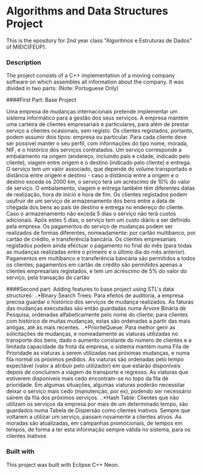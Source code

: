 # Algorithms and Data Structures Project
This is the epository for 2nd year class "Algoritmos e Estruturas de Dados"  of MIEIC(FEUP).

### Description
The project consists of a C++ implementation of a
moving company software on which assembles all information about the company. It was divided in two parts:
(Note: Portuguese Only)

####First Part: Base Project

Uma empresa de mudanças internacionais pretende implementar um sistema informático para a gestão dos seus
serviços. A empresa mantém uma carteira de clientes empresariais e particulares, para além de prestar serviço a
clientes ocasionais, sem registo. Os clientes registados, portanto, podem assumir dois tipos: empresa ou particular.
Para cada cliente deve ser possível manter o seu perfil, com informações do tipo nome, morada, NIF, e o histórico
dos serviços contratados.
Um serviço corresponde a embalamento na origem (endereço, incluindo país e cidade, indicado pelo cliente),
viagem entre origem e o destino (indicado pelo cliente) e entrega. O serviço tem um valor associado, que depende
do volume transportado e distância entre origem e destino - caso a distância entre a origem e o destino exceda os
2000 km, o serviço terá um acréscimo de 10% do valor de serviço. O embalamento, viagem e entrega também
têm diferentes datas de realização, hora de início e hora de fim.
Os clientes registados podem usufruir de um serviço de armazenamento dos bens entre a data de chegada dos bens
ao país de destino e entrega no endereço do cliente. Caso o armazenamento não exceda 5 dias o serviço não terá
custos adicionais. Após estes 5 dias, o serviço tem um custo diário a ser definido pela empresa.
Os pagamentos do serviço de mudanças podem ser realizados de formas diferentes, nomeadamente: por cartão
multibanco, por cartão de crédito, e transferência bancária. Os clientes empresariais registados podem ainda
efectuar o pagamento no final do mês (para todas as mudanças realizadas entre o primeiro e o último dia do mês
anterior). Pagamentos em multibanco e transferência bancária são permitidos a todos os clientes; pagamentos em
cartão de crédito são permitidos apenas a clientes empresariais registados, e tem um acréscimo de 5% do valor do
serviço, pela transação do cartão

####Second part: Adding features to base project using STL's data structures:
..*Binary Search Trees:
Para efeitos de auditoria, a empresa precisa guardar o histórico dos serviços de mudança realizados. As
faturas das mudanças executadas são então guardadas numa Árvore Binária de Pesquisa, ordenadas
alfabeticamente pelo nome do cliente; para clientes com histórico de muitas mudanças, estas são
ordenadas a partir das mais antigas, até às mais recentes.
..*PrioriteQueue:
Para melhor gerir as solicitações de mudanças, e nomeadamente as viaturas utilizadas no transporte dos
bens, dado o aumento constante do número de clientes e a limitada capacidade da frota da empresa, o
sistema mantém numa Fila de Prioridade as viaturas a serem utilizadas nas próximas mudanças, e numa
fila normal os próximos pedidos. As viaturas são ordenadas pelo tempo expectável (valor a atribuir pelo
utilizador) em que estarão disponíveis depois de concluírem a viagem de transporte e regresso. As
viaturas que estiverem disponíveis mais cedo encontram-se no topo da fila de prioridade. Em algumas
situações, algumas viaturas poderão necessitar deixar o serviço mais cedo (manutenção, por ex),
podendo ser necessário saírem da fila dos próximos serviços.
..*Hash Table:
Clientes que não utilizam os serviços da empresa por mais de um determinado tempo, são guardados
numa Tabela de Dispersão como clientes inativos. Sempre que voltarem a utilizar um serviço, passam
novamente a clientes ativos. As moradas são atualizadas, em campanhas promocionais, de tempos em
tempos, de forma a ter esta informação sempre válida no sistema, para os clientes inativos

### Built with
This project was built with Eclipse C++ Neon.


